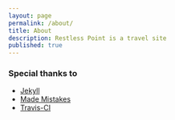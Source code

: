 ```yaml
---
layout: page
permalink: /about/
title: About
description: Restless Point is a travel site
published: true
---
```


### Special thanks to

* [Jekyll](http://jekyllrb.com)
* [Made Mistakes](http://mademistakes.com)
* [Travis-CI](http://travis-ci.org) <img src="https://travis-ci.org/xslim/restlesspoint.com.png?branch=master" height="4" />
